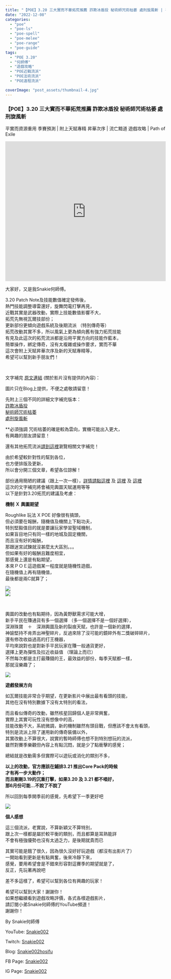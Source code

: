 ```yaml
---
title: "【POE】3.20 三大實而不華拓荒推薦 詐欺冰盾投 秘術師咒術枯萎 處刑旋風斬 | 平實而資源重用 季賽預測 | 附上天賦專精 昇華次序 | 流亡黯道 遊戲攻略 | Path of Exile"
date: "2022-12-08"
categories: 
  - "poe"
  - "poe-ls"
  - "poe-spell"
  - "poe-melee"
  - "poe-range"
  - "poe-guide"
tags: 
  - "POE 3.20"
  - "何師傅"
  - "遊戲攻略"
  - "POE近戰流派"
  - "POE法術流派"
  - "POE遠程流派"

coverImage: "post_assets/thumbnail-4.jpg"
---
```


### 【POE】3.20 三大實而不華拓荒推薦 詐欺冰盾投 秘術師咒術枯萎 處刑旋風斬  
平實而資源重用 季賽預測 | 附上天賦專精 昇華次序 | 流亡黯道 遊戲攻略 | Path of Exile

<iframe width="100%" height="440"src="https://www.youtube.com/embed/irdG7q8qgWM" 
  title="YouTube video player" frameborder="0" allow="accelerometer; autoplay;
  clipboard-write; encrypted-media; gyroscope; picture-in-picture; web-share"
  referrerpolicy="strict-origin-when-cross-origin" allowfullscreen></iframe>

  
大家好，又是我Snakie何師傅。  

  
3.20 Patch Note及技能數值確定發佈後，  
熱門技能調整導雷還好，旋舞閃電打擊再見，  
近戰其實是武器改動，實際上技能數值影響不大，  
拓荒先無視瓦爾技部份；  
更新部份更傾向遊戲系統及後期流派 （特別傳奇等）  
拓荒改動其實不多，所以風氣上更為傾向舊有強力拓荒技能  
有見及此這次的拓荒流派都是沿用平實方向的技能作藍本，  
簡單操作，綁定傳奇，沒有太複雜或操作要求，實而不華  
這次會附上天賦昇華次序及新的天賦專精等，  
希望可以幫到新手朋友們！  

  
   

  
文字補完 [原文連結](https://snakie002hosifu.blog/3-20pre/) (關於影片沒有提供的內容)：  

  
圖片只在Blog上提供，不便之處敬請留意！  

  
先附上三個不同的詳細文字補完版本：  
[詐欺冰盾投](https://snakie002hosifu.blog/3-20pre1/)  
[秘術師咒術枯萎](https://snakie002hosifu.blog/3-20pre2/)  
[處刑旋風斬](https://snakie002hosifu.blog/3-20pre3/)  

  
\*\*必須強調 咒術枯萎的確是較為雲向，實機可能出入更大，  
有興趣的朋友請留意！  

  
還有其他拓荒流派[請到這裡](https://snakie002hosifu.blog/category/poe-%e6%8b%93%e8%8d%92%e7%b2%be%e9%81%b8/)瀏覽相關文字補完！  

  
由於希望較針對性的幫到各位，  
也方便排版及更新，  
所以會分開三個文章，希望各位諒解！  

  
部份通用簡陋的建議（跟上一次一樣），[詳情請點這裡](https://snakie002hosifu.blog/3-19pre/) 及 [這裡](https://snakie002hosifu.blog/3-18pre/) 及 [這裡](https://snakie002hosifu.blog/3-17pre/)  
這次的文字補完將會補完輿圖天賦運用等等  
以下是針對3.20拓荒的建議及考慮：  

  
**機制 Ｘ 輿圖期望**  

  
Roughlike 玩法 X POE 好像很有搞頭，  
但必須要在報酬，隨機值及機關上下點功夫，  
特別堅毅值目的就是要讓玩家學習聖域機制，  
如果盲目地只有同一樣的地城及固定機關，  
而且沒有好的報酬，  
那跟迷宮試鍊就沒甚麼太大區別。。。  
但如果有好的報酬且難度相宜，  
那感覺上還是有點期望，  
本來ＰＯＥ這遊戲某一程度就是隨機性遊戲，  
在隨機值上再有隨機值，  
最後都是兩C就算了；  

  
![](post_assets/Path-of-Exile-The-Forbidden-Sanctum-Content-Reveal.mp4_snapshot_04.55.016-1024x576.jpg)  
![](post_assets/Path-of-Exile-The-Forbidden-Sanctum-Content-Reveal.mp4_snapshot_04.50.016-1024x576.jpg)  

  
   

  
輿圖的改動也有點期待，因為黃野獸需求可能大增，  
新手平民在賺通貨有多一個選擇 （多一個選擇不是一個好選擇），  
深淵珠寶　＋　深淵輿圖及新的裂痕天賦，也許是一個新的選擇，  
神諭堅持不肯弄出神聖碎片，反過來除了沒可能的鏡碎外有二獎破碎碎片，  
還有修改收益過高的打王機器，  
平均來說對也是對新手平民玩家在賺一般通貨更好，  
選擇上更為彈性及拉近收益值 （理論上而已）  
不然每次都是主打最賺錢的王，最效益的部份，每季天賦都一樣，  
那就沒樂趣了；  

  
![](post_assets/Path-of-Exile-The-Forbidden-Sanctum-Content-Reveal.mp4_snapshot_17.40.573-1024x576.jpg)  

  
**遊戲發展方向**  

  
如瓦爾技能非常合乎期望，在更新影片中展出最有看頭的技能，  
其他在沒有特別數據下沒有太特別的看法，  

  
而且看似傳奇的改動，雖然核星回歸個人是非常興奮，  
實際上其實可玩性沒有想像中的高，  
技能改動不大，系統微調，新的機制雖然有頭目戰，但應該不會太有看頭，  
特別是流派上除了運用新的傳奇裝備以外，  
其實改動上不算很大，說實的暫時師傅也想不到特別想玩的流派，  
雖然對賽季樂觀但內容上有點沉悶，就是少了點衝擊的感覺；  

  
總結就是改動需多但實際可以遊玩或消化的類別不多，  

  
**以上的改動，官方應該在鋪排3.21 推出Core Pack的時候  
才有再一步大動作；  
而且剛剛3.19的沉重打擊，如果3.20 及 3.21 都不唱好，  
那6月份可能…不說了不說了**  

  
所以回到每季開季前的感覺，先希望下一季更好吧  

  
![](post_assets/Screenshot-2022-12-08-053756-1024x608.png)  

  
**個人感想**  

  
這三個流派，老實說，不算新穎又不算特別，  
跟上次一樣都是屬於較平衡的類別，而且都算是耳熟能詳  
不會有極強優勢也沒有太過乏力，是後期就貴而已  

  
其實可能是餓了很久，因為很久沒好好玩遊戲（都沒有出影片了）  
一開始看到更新是有點興奮，後來冷靜下來，  
感覺，要用希望會是不錯來形容對這賽季的期望就是了，  
反正，先玩著再說吧  

  
差不多這樣了，希望可以幫到各位有興趣的玩家！  

  
希望可以幫到大家！謝謝你！  
如果想繼續看到遊戲攻略評價，各式各樣遊戲影片，  
請訂閱小弟Snakie何師傅的YouTube頻道！  
謝謝你！  

  
By Snakie何師傅  

  
YouTube: [Snakie002](https://www.youtube.com/channel/UCDOMLG_RBSoqVHK3sIYJeLA)  

  
Twitch: [Snakie002](https://www.twitch.tv/snakie002/)  

  
Blog: [Snakie002hosifu](https://snakie002hosifu.blog/)  

  
FB Page: [Snakie002](https://www.facebook.com/Snakie002/)  

  
IG Page: [Snakie002](https://www.instagram.com/snakie002/)
